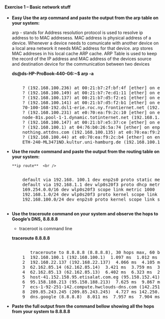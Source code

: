 #### Exercise 1 – Basic network stuff


* **Easy Use the arp command and paste the output from the arp table on your system:**
  
  arp  - stands for Address resolution protocol is used to resolve ip address to to MAC addresess. MAC address is physical address of a device. Whenever a device needs to comunicate with another device on a local area network it needs MAC address for that device. arp stores MAC addreses in his local cache ARP cache. ARP Table is used to keep the record of the IP address and MAC address of the devices source and destination device for the communication between two devices

    **ds@ds-HP-ProBook-440-G6:~$ arp -a**

    <pre>

      ? (192.168.100.236) at 00:21:b7:2f:bf:4f [ether] on enp2s0   
      ? (192.168.100.149) at 00:21:b7:7e:d1:11 [ether] on enp2s0   
      ? (192.168.100.137) at 00:21:b7:d5:f2:e1 [ether] on enp2s0   
      ? (192.168.100.141) at 00:21:b7:d5:f2:b1 [ether] on enp2s0   
      70-100-168-192.dsl1-erie.roc.ny.frontiernet.net (192.168.100.70) at 58:20:b1:4e:bc:23 [ether] on enp2s0 
      ? (192.168.100.231) at e0:70:ea:f9:2c:10 [ether] on enp2s0 
      node-81s.pool-1-1.dynamic.totinternet.net (192.168.1.1) at 00:1f:33:28:81:80 [ether] on wlp0s20f3 
      ? (192.168.100.147) at 00:21:b7:e5:37:ce [ether] on enp2s0 
      ? (192.168.100.1) at 04:76:b0:26:5a:74 [ether] on enp2s0 
      nothing.attdns.com (192.168.100.135) at e0:70:ea:f9:2c:5a [ether] on enp2s0 
      ? (192.168.100.44) at e0:70:ea:f9:2c:b4 [ether] on enp2s0 
      ETH-240-ML3471ND.kultur.uni-hamburg.de (192.168.100.134) at 00:21:b7:d5:f6:c6 [ether] on enp2s0 
</pre>

* **Use the route command and paste the output from the routing table on your system:** 

      **ip route**  <br />
    <pre>

      default via 192.168. 100.1 dev enp2s0 proto static metric 100 
      default via 192.168.1.1 dev wlp0s20f3 proto dhcp metric 600  
      169.254.0.0/16 dev wlp0s20f3 scope link metric 1000 
      192.168.1.0/24 dev wlp0s20f3 proto kernel scope link src 192.168.1.2 metric 600 
      192.168.100.0/24 dev enp2s0 proto kernel scope link src 192.168.100.33 metric 100
    
  </pre>

* **Use the traceroute command on your system and observe the hops to Google’s DNS, 8.8.8.8** 
  
  - traceroot is command line  <br />
 
  **traceroute 8.8.8.8** 

    <pre>

         traceroute to 8.8.8.8 (8.8.8.8), 30 hops max, 60 byte packets
      1  192.168.100.1 (192.168.100.1)  1.097 ms  1.012 ms  0.960 ms 
      2  192.168.22.137 (192.168.22.137)  4.066 ms  4.105 ms  4.790 ms
      3  62.162.85.14 (62.162.85.14)  3.421 ms  3.759 ms  3.746 ms  
      4  62.162.85.13 (62.162.85.13)  6.402 ms  6.323 ms  2.673 ms 
      5  host-41.152.158.95.etisalat.com.eg (95.158.152.41)  4.961 ms  4.911 ms * 
      6  95.158.188.213 (95.158.188.213)  7.625 ms  9.867 ms  10.643 ms  
      7  ecs-1-92-251-142.compute.hwclouds-dns.com (142.251.92.1)  5.136 ms bras-base-mtrlpq427bw-grc-26-65-92-251-142.dsl.bell.ca (142.251.92.65)  6.197 ms ecs-1-92-251-142.compute.hwclouds-dns.com (142.251.92.1)  7.173 ms 
      8  209.85.243.245 (209.85.243.245)  4.727 ms 142.250.60.187 (142.250.60.187)  8.121 ms 108.170.236.33 (108.170.236.33)  9.257 ms 
      9  dns.google (8.8.8.8)  8.011 ms  7.957 ms  7.904 ms  
  </pre>



* **Paste the full output from the command bellow showing all the hops from your system to 8.8.8.8** 